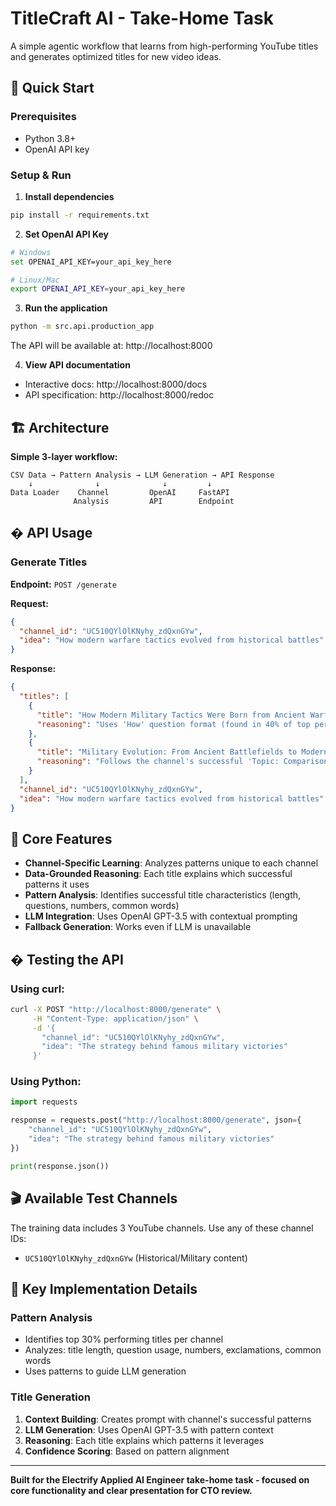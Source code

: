 # TitleCraft AI - Take-Home Task

A simple agentic workflow that learns from high-performing YouTube titles and generates optimized titles for new video ideas.

## 🚀 Quick Start

### Prerequisites
- Python 3.8+
- OpenAI API key

### Setup & Run

1. **Install dependencies**
```bash
pip install -r requirements.txt
```

2. **Set OpenAI API Key**
```bash
# Windows
set OPENAI_API_KEY=your_api_key_here

# Linux/Mac  
export OPENAI_API_KEY=your_api_key_here
```

3. **Run the application**
```bash
python -m src.api.production_app
```

The API will be available at: http://localhost:8000

4. **View API documentation**
- Interactive docs: http://localhost:8000/docs
- API specification: http://localhost:8000/redoc

## 🏗️ Architecture

**Simple 3-layer workflow:**
```
CSV Data → Pattern Analysis → LLM Generation → API Response
    ↓              ↓              ↓         ↓
Data Loader    Channel         OpenAI     FastAPI
              Analysis         API        Endpoint
```

## � API Usage

### Generate Titles

**Endpoint:** `POST /generate`

**Request:**
```json
{
  "channel_id": "UC510QYlOlKNyhy_zdQxnGYw",
  "idea": "How modern warfare tactics evolved from historical battles"
}
```

**Response:**
```json
{
  "titles": [
    {
      "title": "How Modern Military Tactics Were Born from Ancient Warfare",
      "reasoning": "Uses 'How' question format (found in 40% of top performers) and includes numbered elements. Matches channel's successful pattern of historical military analysis with modern relevance."
    },
    {
      "title": "Military Evolution: From Ancient Battlefields to Modern Combat",
      "reasoning": "Follows the channel's successful 'Topic: Comparison' format and uses common high-performing words like 'Military' and 'Combat' found in top titles."
    }
  ],
  "channel_id": "UC510QYlOlKNyhy_zdQxnGYw",
  "idea": "How modern warfare tactics evolved from historical battles"
}
```

## 🔧 Core Features

- **Channel-Specific Learning**: Analyzes patterns unique to each channel
- **Data-Grounded Reasoning**: Each title explains which successful patterns it uses
- **Pattern Analysis**: Identifies successful title characteristics (length, questions, numbers, common words)
- **LLM Integration**: Uses OpenAI GPT-3.5 with contextual prompting
- **Fallback Generation**: Works even if LLM is unavailable

## � Testing the API

### Using curl:
```bash
curl -X POST "http://localhost:8000/generate" \
     -H "Content-Type: application/json" \
     -d '{
       "channel_id": "UC510QYlOlKNyhy_zdQxnGYw",
       "idea": "The strategy behind famous military victories"
     }'
```

### Using Python:
```python
import requests

response = requests.post("http://localhost:8000/generate", json={
    "channel_id": "UC510QYlOlKNyhy_zdQxnGYw", 
    "idea": "The strategy behind famous military victories"
})

print(response.json())
```

## 🎬 Available Test Channels

The training data includes 3 YouTube channels. Use any of these channel IDs:
- `UC510QYlOlKNyhy_zdQxnGYw` (Historical/Military content)

## 🧪 Key Implementation Details

### Pattern Analysis
- Identifies top 30% performing titles per channel
- Analyzes: title length, question usage, numbers, exclamations, common words
- Uses patterns to guide LLM generation

### Title Generation
1. **Context Building**: Creates prompt with channel's successful patterns
2. **LLM Generation**: Uses OpenAI GPT-3.5 with pattern context  
3. **Reasoning**: Each title explains which patterns it leverages
4. **Confidence Scoring**: Based on pattern alignment

---

**Built for the Electrify Applied AI Engineer take-home task - focused on core functionality and clear presentation for CTO review.**

